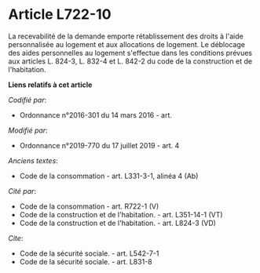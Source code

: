 # Article L722-10

La recevabilité de la demande emporte rétablissement des droits à l'aide personnalisée au logement et aux allocations de
logement. Le déblocage des aides personnelles au logement s'effectue dans les conditions prévues aux articles L. 824-3, L.
832-4 et L. 842-2 du code de la construction et de l'habitation.

**Liens relatifs à cet article**

_Codifié par_:

  - Ordonnance n°2016-301 du 14 mars 2016 - art.

_Modifié par_:

  - Ordonnance n°2019-770 du 17 juillet 2019 - art. 4

_Anciens textes_:

  - Code de la consommation - art. L331-3-1, alinéa 4 (Ab)

_Cité par_:

  - Code de la consommation - art. R722-1 (V)
  - Code de la construction et de l'habitation. - art. L351-14-1 (VT)
  - Code de la construction et de l'habitation. - art. L824-3 (VD)

_Cite_:

  - Code de la sécurité sociale. - art. L542-7-1
  - Code de la sécurité sociale. - art. L831-8
